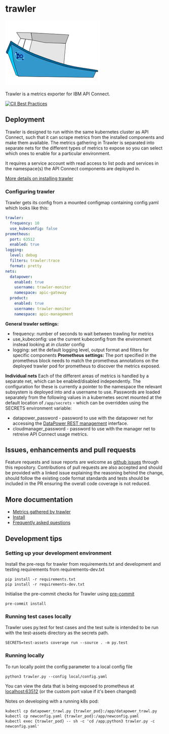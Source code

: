 # trawler

![Trawler Logo ](docs/trawler.png)


Trawler is a metrics exporter for IBM API Connect.

 [![CII Best Practices](https://bestpractices.coreinfrastructure.org/projects/5829/badge)](https://bestpractices.coreinfrastructure.org/projects/5829)

## Deployment

Trawler is designed to run within the same kubernetes cluster as API Connect, such that it can scrape metrics from the installed components and make them available. The metrics gathering in Trawler is separated into separate nets for the different types of metrics to expose so you can select which ones to enable for a particular environment.

It requires a service account with read access to list pods and services in the namespace(s) the API Connect components are deployed in.

[More details on installing trawler](docs/install.md)

### Configuring trawler

Trawler gets its config from a mounted configmap containing config.yaml which looks like this:

```yaml
trawler:
  frequency: 10
  use_kubeconfig: false
prometheus:
  port: 63512 
  enabled: true
logging: 
  level: debug
  filters: trawler:trace
  format: pretty
nets:
  datapower:
    enabled: true
    username: trawler-monitor
    namespace: apic-gateway
  product:
    enabled: true
    username: trawler-monitor
    namespace: apic-management
```
**General trawler settings:**
 - frequency: number of seconds to wait between trawling for metrics
 - use_kubeconfig: use the current kubeconfig from the environment instead looking at _in cluster_ config
 - logging: set the default logging level, output format and filters for specific components 
**Prometheus settings:**
The port specified in the prometheus block needs to match the prometheus annotations on the deployed trawler pod for prometheus to discover the metrics exposed.  

**Individual nets**
Each of the different areas of metrics is handled by a separate net, which can be enabled/disabled independently.  The configuration for these is currently a pointer to the namespace the relevant subsystem is deployed into and a username to use.  Passwords are loaded separately from the following values in a kubernetes secret mounted at the default location of `/app/secrets` - which can be overridden using the SECRETS environment variable:

 - datapower_password - password to use with the datapower net for accessing the [DataPower REST management](https://www.ibm.com/support/knowledgecenter/SS9H2Y_7.7.0/com.ibm.dp.doc/restmgtinterface.html) interface. 
 - cloudmanager_password - password to use with the manager net to retreive API Connect usage metrics.

## Issues, enhancements and pull requests

Feature requests and issue reports are welcome as [github issues](https://github.com/IBM/apiconnect-trawler/issues) through this repository.  Contributions of pull requests are also accepted and should be provided with a linked issue explaining the reasoning behind the change, should follow the existing code format standards and tests should be included in the PR ensuring the overall code coverage is not reduced. 

## More documentation

 - [Metrics gathered by trawler](docs/metrics.md)
 - [Install](docs/install.md)
 - [Frequently asked questions](docs/faq.md)


## Development tips

### Setting up your development environment

Install the pre-reqs for trawler from requirements.txt and development and testing requirements from requirements-dev.txt

    pip install -r requirements.txt
    pip install -r requirements-dev.txt

Initialise the pre-commit checks for Trawler using [pre-commit](https://pre-commit.com/)

    pre-commit install

### Running test cases locally

Trawler uses py.test for test cases and the test suite is intended to be run with the test-assets directory as the secrets path.

    SECRETS=test-assets coverage run --source . -m py.test


### Running locally

To run locally point the config parameter to a local config file

    python3 trawler.py --config local/config.yaml

You can view the data that is being exposed to prometheus at [localhost:63512](http://localhost:63512) (or the custom port value if it's been changed)



Notes on developing with a running k8s pod:

    kubectl cp datapower_trawl.py {trawler_pod}:/app/datapower_trawl.py
    kubectl cp newconfig.yaml {trawler_pod}:/app/newconfig.yaml
    kubectl exec {trawler_pod} -- sh -c 'cd /app;python3 trawler.py -c newconfig.yaml'
